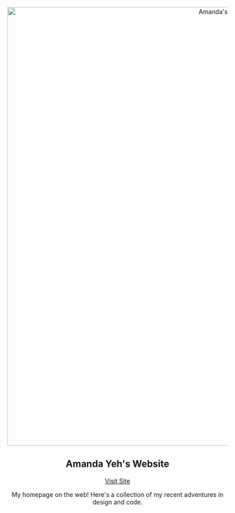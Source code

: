 <p align="center">
  <img src="https://i.imgur.com/a1xUYjy.png" alt="Amanda's homepage" width="1000px" >
</p>

<h2 align="center">Amanda Yeh's Website</h2>

<a href="https://amandayeh.com/" >
  <p align="center">Visit Site</p>
</a>

<p align="center">My homepage on the web! Here's a collection of my recent adventures in design and code.</p>
